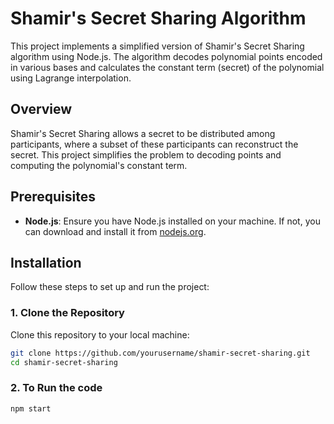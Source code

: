 # Shamir's Secret Sharing Algorithm

This project implements a simplified version of Shamir's Secret Sharing algorithm using Node.js. The algorithm decodes polynomial points encoded in various bases and calculates the constant term (secret) of the polynomial using Lagrange interpolation.

## Overview

Shamir's Secret Sharing allows a secret to be distributed among participants, where a subset of these participants can reconstruct the secret. This project simplifies the problem to decoding points and computing the polynomial's constant term.

## Prerequisites

- **Node.js**: Ensure you have Node.js installed on your machine. If not, you can download and install it from [nodejs.org](https://nodejs.org/).

## Installation

Follow these steps to set up and run the project:

### 1. Clone the Repository

Clone this repository to your local machine:

```bash
git clone https://github.com/yourusername/shamir-secret-sharing.git
cd shamir-secret-sharing
```

### 2. To Run the code

```bash
npm start
```




